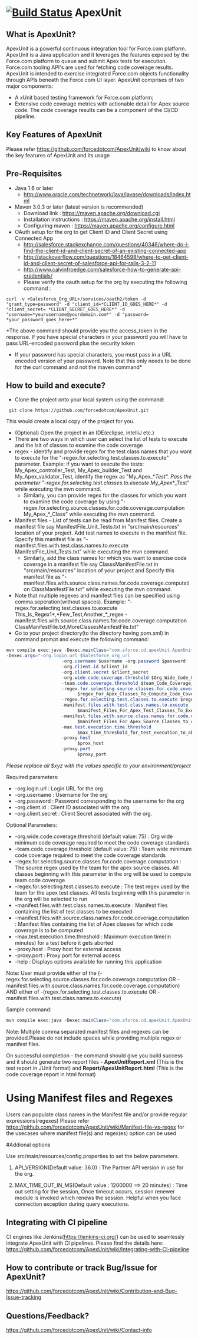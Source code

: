 [![Build Status](https://travis-ci.org/forcedotcom/ApexUnit.svg?branch=master)](https://travis-ci.org/forcedotcom/ApexUnit)
ApexUnit
========

## What is ApexUnit?
ApexUnit is a powerful continuous integration tool for Force.com platform. ApexUnit is a Java application and it leverages the features exposed by the Force.com platform to queue and submit Apex tests for execution. Force.com tooling API's are used for fetching code coverage results. ApexUnit is intended to exercise integrated Force.com objects functionality through APIs beneath the Force.com UI layer.
ApexUnit comprises of two major components:
- A xUnit based testing framework for Force.com platform; 
- Extensive code coverage metrics with actionable detail for Apex source code. The code coverage results can be a component of the CI/CD pipeline.

## Key Features of ApexUnit
Please refer https://github.com/forcedotcom/ApexUnit/wiki to know about the key fearures of ApexUnit and its usage

## Pre-Requisites
- Java 1.6 or later 
  - http://www.oracle.com/technetwork/java/javase/downloads/index.html 
- Maven 3.0.3 or later (latest version is recommended)
  - Download link : https://maven.apache.org/download.cgi 
  - Installation instructions : https://maven.apache.org/install.html
  - Configuring maven : https://maven.apache.org/configure.html
- OAuth setup for the org to get Client ID and Client Secret using Connected App
  - http://salesforce.stackexchange.com/questions/40346/where-do-i-find-the-client-id-and-client-secret-of-an-existing-connected-app
  - http://stackoverflow.com/questions/18464598/where-to-get-client-id-and-client-secret-of-salesforce-api-for-rails-3-2-11 
  - http://www.calvinfroedge.com/salesforce-how-to-generate-api-credentials/
  - Please verify the oauth setup for the org by executing the following command : 
```shell
curl -v <Salesforce_Org_URL>/services/oauth2/token -d "grant_type=password" -d "client_id=*CLIENT_ID_GOES_HERE*" -d "client_secret= *CLIENT_SECRET_GOES_HERE*" -d "username=*yourusername@yourdomain.com*" -d "password= *your_password_goes_here+*"
```
*The above command should provide you the access_token in the response. If you have special characters in your password you will have to pass URL-encoded password plus the security token
+ If your password has special characters, you must pass in a URL encoded version of your password. Note that this only needs to be done for the curl command and not the maven command*
  
## How to build and execute?
- Clone the project onto your local system using the command:
```shell
 git clone https://github.com/forcedotcom/ApexUnit.git 
``` 
This would create a local copy of the project for you.
- (Optional) Open the project in an IDE(eclipse, intelliJ etc.) 
-  There are two ways in which user can select the list of tests to execute and the lsit of classes to examine the code coverage
  - regex - identify and provide regex for the test class names that you want to execute for the "-regex.for.selecting.test.classes.to.execute" parameter. Example: if you want to execute the tests: My_Apex_controller_Test, My_Apex_builder_Test and My_Apex_validator_Test, identify the regex as "My_Apex_\*_Test". Pass the parameter "-regex.for.selecting.test.classes.to.execute My_Apex_\*_Test" while executing the mvn command.
    - Similarly, you can provide regex for the classes for which you want to examine the code coverage by using "-regex.for.selecting.source.classes.for.code.coverage.computation My_Apex_\*_Class" while executing the mvn command.
  - Manifest files - List of tests can be read from Manifest files. Create a manifest file say ManifestFile_Unit_Tests.txt in "src/main/resources" location of your project. Add test names to execute in the manifest file. Specify this manifest file as "-manifest.files.with.test.class.names.to.execute ManifestFile_Unit_Tests.txt" while executing the mvn command. 
    - Similarly, add the class names for which you want to exercise code coverage in a manifest file say ClasssManifestFile.txt in "src/main/resources" location of your project and Specify this manifest file as "-manifest.files.with.source.class.names.for.code.coverage.computation ClassManifestFile.txt" while executing the mvn command. 
  - Note that multiple regexes and manifest files can be specified using comma seperation(without spaces). Example: "-regex.for.selecting.test.classes.to.execute This_Is_Regex1\*,\*Few_Test,Another_\*_regex -manifest.files.with.source.class.names.for.code.coverage.computation ClassManifestFile.txt,MoreClassesManifestFile.txt"
- Go to your project directory(to the directory having pom.xml) in command prompt and execute the following command:
```java
mvn compile exec:java -Dexec.mainClass="com.sforce.cd.apexUnit.ApexUnitRunner"
-Dexec.args="-org.login.url $Salesforce_org_url 
                     -org.username $username -org.password $password
                     -org.client.id $client_id 
                     -org.client.secret $client_secret
                     -org.wide.code.coverage.threshold $Org_Wide_Code_Coverage_Percentage_Threshold 
                     -team.code.coverage.threshold $team_Code_Coverage_Percentage_Threshold 
                     -regex.for.selecting.source.classes.for.code.coverage.computation 
                           $regex_For_Apex_Classes_To_Compute_Code_Coverage 
                     -regex.for.selecting.test.classes.to.execute $regex_For_Apex_Test_Classes_To_Execute 
                     -manifest.files.with.test.class.names.to.execute   
                           $manifest_Files_For_Apex_Test_Classes_To_Execute 
                     -manifest.files.with.source.class.names.for.code.coverage.computation 
                           $manifest_Files_For_Apex_Source_Classes_to_compute_code_coverage
                     -max.test.execution.time.threshold 
                           $max_time_threshold_for_test_execution_to_abort"
                     -proxy.host
                           $prox_host
                     -proxy.port
                           $proxy_port

``` 
*Please replace all $xyz with the values specific to your environment/project*

Required parameters: 
- -org.login.url : Login URL for the org
- -org.username : Username for the org
- -org.password  : Password corresponding to the username for the org
- -org.client.id : Client ID associated with the org. 
- -org.client.secret : Client Secret associated with the org.

Optional Parameters: 
- -org.wide.code.coverage.threshold (default value: 75) : Org wide minimum code coverage required to meet the code coverage standards
- -team.code.coverage.threshold (default value: 75) : Team wide minimum code coverage required to meet the code coverage standards
- -regex.for.selecting.source.classes.for.code.coverage.computation : The source regex used by the team for the apex source classes. All classes beginning with this parameter in the org will be used to compute team code coverage
- -regex.for.selecting.test.classes.to.execute  : The test regex used by the team for the apex test classes. All tests beginning with this parameter in the org will be selected to run
- -manifest.files.with.test.class.names.to.execute : Manifest files containing the list of test classes to be executed
- -manifest.files.with.source.class.names.for.code.coverage.computation : Manifest files containing the list of Apex classes for which code coverage is to be computed
- -max.test.execution.time.threshold : Maximum execution time(in minutes) for a test before it gets aborted
- -proxy.host : Proxy host for external access
- -proxy.port : Proxy port for external access
- -help : Displays options available for running this application

Note: User must provide either of the (-regex.for.selecting.source.classes.for.code.coverage.computation OR -manifest.files.with.source.class.names.for.code.coverage.computation) AND either of  -(regex.for.selecting.test.classes.to.execute OR -manifest.files.with.test.class.names.to.execute)

Sample command: 
```java
mvn compile exec:java -Dexec.mainClass="com.sforce.cd.apexUnit.ApexUnitRunner" -Dexec.args=" -org.login.url https://na14.salesforce.com -org.username yourusername@salesforce.com -org.password yourpassword-org.wide.code.coverage.threshold 75  -team.code.coverage.threshold 80 -org.client.id CLIENT_ID_FROM_CONNECTED_APP -org.client.secret CLIENT_SECRET_FROM_CONNECTED_APP -regex.for.selecting.test.classes.to.execute your_regular_exp1_for_test_classes,your_regular_exp2_for_test_classes -regex.for.selecting.source.classes.for.code.coverage.computation your_regular_exp1_for_source_classes,your_regular_exp2_for_source_classes -manifest.files.with.test.class.names.to.execute ManifestFile.txt -manifest.files.with.source.class.names.for.code.coverage.computation ClassManifestFile.txt -max.test.execution.time.threshold 10 -proxy.host your.proxy-if-required.net -proxy.port 8080"
```
Note: Multiple comma separated manifest files and regexes can be provided.Please do not include spaces while providing multiple regex or manifest files.

On successful completion - the command should give you build success and it should generate two report files - **ApexUnitReport.xml** (This is the test report in JUnit format) and **Report/ApexUnitReport.html** (This is the code coverage report in html format)

# Using Manifest files and Regexes

Users can populate class names in the Manifest file and/or provide regular expressions(regexes) 
Please refer https://github.com/forcedotcom/ApexUnit/wiki/Manifest-file-vs-regex for the usecases where manifest file(s) and regex(es) option can be used

#Addional options

Use src/main/resources/config.properties to set the below parameters.

1. API_VERSION(Default value: 36.0) : The Partner API version in use for the org. 

2. MAX_TIME_OUT_IN_MS(Default value : 1200000 ==> 20 minutes) : Time out setting for the session, Once timeout occurs, session renewer module is invoked which renews the session. Helpful when you face connection exception during query executions. 

## Integrating with CI pipeline
CI engines like Jenkins(https://jenkins-ci.org/) can be used to seamlessly integrate ApexUnit with CI pipelines.
Please find the details here: https://github.com/forcedotcom/ApexUnit/wiki/Integrating-with-CI-pipeline

## How to contribute or track Bug/Issue for ApexUnit?
https://github.com/forcedotcom/ApexUnit/wiki/Contribution-and-Bug-Issue-tracking

## Questions/Feedback?
https://github.com/forcedotcom/ApexUnit/wiki/Contact-info
